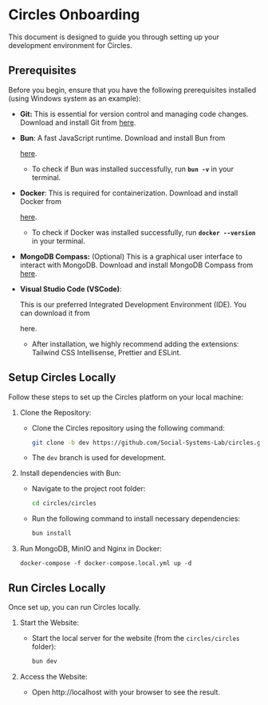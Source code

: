 # Circles Onboarding

This document is designed to guide you through setting up your development environment for Circles.

## **Prerequisites**

Before you begin, ensure that you have the following prerequisites installed (using Windows system as an example):

- **Git:** This is essential for version control and managing code changes. Download and install Git from [here](https://git-scm.com/download/win).

- **Bun**: A fast JavaScript runtime. Download and install Bun from 

  [here](https://bun.sh/).

  - To check if Bun was installed successfully, run **`bun -v`** in your terminal.

- **Docker**: This is required for containerization. Download and install Docker from 

  [here](https://www.docker.com/products/docker-desktop/).

  - To check if Docker was installed successfully, run **`docker --version`** in your terminal.

- **MongoDB Compass:** (Optional) This is a graphical user interface to interact with MongoDB. Download and install MongoDB Compass from [here](https://www.mongodb.com/products/tools/compass).

- **Visual Studio Code (VSCode)**:

  This is our preferred Integrated Development Environment (IDE). You can download it from 

  here.

  - After installation, we highly recommend adding the extensions: Tailwind CSS Intellisense, Prettier and ESLint. 

## Setup **Circles Locally**

Follow these steps to set up the Circles platform on your local machine:

1. Clone the Repository:

   - Clone the Circles repository using the following command:

     ```bash
     git clone -b dev https://github.com/Social-Systems-Lab/circles.git
     ```

   - The `dev` branch is used for development.

2. Install dependencies with Bun:

   - Navigate to the project root folder:

     ```bash
     cd circles/circles
     ```

   - Run the following command to install necessary dependencies:

     ```bash
     bun install
     ```

3. Run MongoDB, MinIO and Nginx in Docker:

   ```
   docker-compose -f docker-compose.local.yml up -d
   ```


## **Run Circles Locally**

Once set up, you can run Circles locally. 

1. Start the Website:

   - Start the local server for the website (from the `circles/circles` folder):

     ```bash
     bun dev
     ```

2. Access the Website:

   - Open http://localhost with your browser to see the result.

